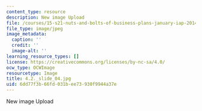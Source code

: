 ```yaml
---
content_type: resource
description: New image Upload
file: /courses/15-s21-nuts-and-bolts-of-business-plans-january-iap-2014/6dd77f3b66fd031bee73930f9944a37e_4.2._slide_04.jpg
file_type: image/jpeg
image_metadata:
  caption: ''
  credit: ''
  image-alt: ''
learning_resource_types: []
license: https://creativecommons.org/licenses/by-nc-sa/4.0/
ocw_type: OCWImage
resourcetype: Image
title: 4.2._slide_04.jpg
uid: 6dd77f3b-66fd-031b-ee73-930f9944a37e
---
```

New image Upload